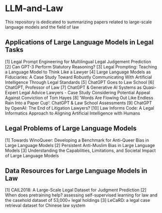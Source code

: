 # LLM-and-Law
This repository is dedicated to summarizing papers related to large-scale language models and the field of law
## Applications of Large Language Models in Legal Tasks

[1] Legal Prompt Engineering for Multilingual Legal Judgement Prediction
[2] Can GPT-3 Perform Statutory Reasoning?
[3] Legal Prompting: Teaching a Language Model to Think Like a Lawyer
[4] Large Language Models as Fiduciaries: A Case Study Toward Robustly Communicating With Artificial Intelligence Through Legal Standards
[5] ChatGPT Goes to Law School
[6] ChatGPT, Professor of Law
[7] ChatGPT & Generative AI Systems as Quasi-Expert Legal Advice Lawyers - Case Study Considering Potential Appeal Against Conviction of Tom Hayes
[8] ‘Words Are Flowing Out Like Endless Rain Into a Paper Cup’: ChatGPT & Law School Assessments
[9] ChatGPT by OpenAI: The End of Litigation Lawyers?
[10] Law Informs Code: A Legal Informatics Approach to Aligning Artificial Intelligence with Humans


## Legal Problems of Large Language Models

[1] Towards WinoQueer: Developing a Benchmark for Anti-Queer Bias in Large Language Models
[2] Persistent Anti-Muslim Bias in Large Language Models
[3] Understanding the Capabilities, Limitations, and Societal Impact of Large Language Models

## Data Resources for Large Language Models in Law

[1] CAIL2018: A Large-Scale Legal Dataset for Judgment Prediction
[2] When does pretraining help? assessing self-supervised learning for law and the casehold dataset of 53,000+ legal holdings
[3] LeCaRD: a legal case retrieval dataset for Chinese law system
